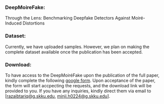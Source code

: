 ### DeepMoireFake:

Through the Lens: Benchmarking Deepfake Detectors Against Moiré-Induced Distortions

### Dataset: 

Currently, we have uploaded samples. However, we plan on making the complete dataset available once the publication has been accepted.

### Download:

To have access to the DeepMoiréFake upon the publication of the full paper, kindly complete the following [google form](https://forms.gle/QVrEyB5FtyT9Qgke7). Upon acceptance of the paper, the form will start accpecting the requests, and the download link will be provided to you. If you have any inquiries, kindly direct them via email to [razaibtariq@g.skku.edu, minji.h0224@g.skku.edu].
